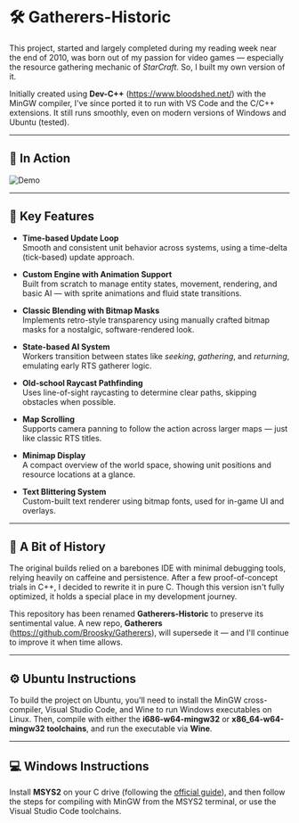 # 🛠️ **Gatherers-Historic**

This project, started and largely completed during my reading week near the end of 2010, was born out of my passion for video games — especially the resource gathering mechanic of *StarCraft*. So, I built my own version of it.

Initially created using **Dev-C++** (https://www.bloodshed.net/) with the MinGW compiler, I've since ported it to run with VS Code and the C/C++ extensions. It still runs smoothly, even on modern versions of Windows and Ubuntu (tested).

---

## 🎥 **In Action**

![Demo](Gatherers.gif)

---

## 🧠 **Key Features**

- **Time-based Update Loop**  
  Smooth and consistent unit behavior across systems, using a time-delta (tick-based) update approach.

- **Custom Engine with Animation Support**  
  Built from scratch to manage entity states, movement, rendering, and basic AI — with sprite animations and fluid state transitions.

- **Classic Blending with Bitmap Masks**  
  Implements retro-style transparency using manually crafted bitmap masks for a nostalgic, software-rendered look.

- **State-based AI System**  
  Workers transition between states like *seeking*, *gathering*, and *returning*, emulating early RTS gatherer logic.

- **Old-school Raycast Pathfinding**  
  Uses line-of-sight raycasting to determine clear paths, skipping obstacles when possible.

- **Map Scrolling**  
  Supports camera panning to follow the action across larger maps — just like classic RTS titles.

- **Minimap Display**  
  A compact overview of the world space, showing unit positions and resource locations at a glance.

- **Text Blittering System**  
  Custom-built text renderer using bitmap fonts, used for in-game UI and overlays.

---

## 🧩 **A Bit of History**

The original builds relied on a barebones IDE with minimal debugging tools, relying heavily on caffeine and persistence. After a few proof-of-concept trials in C++, I decided to rewrite it in pure C. Though this version isn't fully optimized, it holds a special place in my development journey.

This repository has been renamed **Gatherers-Historic** to preserve its sentimental value. A new repo, **Gatherers** (https://github.com/Broosky/Gatherers), will supersede it — and I'll continue to improve it when time allows.

---

## ⚙️ **Ubuntu Instructions**

To build the project on Ubuntu, you'll need to install the MinGW cross-compiler, Visual Studio Code, and Wine to run Windows executables on Linux. Then, compile with either the **i686-w64-mingw32** or **x86_64-w64-mingw32 toolchains**, and run the executable via **Wine**.

---

## 💻 **Windows Instructions**

Install **MSYS2** on your C drive (following the [official guide](https://www.msys2.org/)), and then follow the steps for compiling with MinGW from the MSYS2 terminal, or use the Visual Studio Code toolchains.